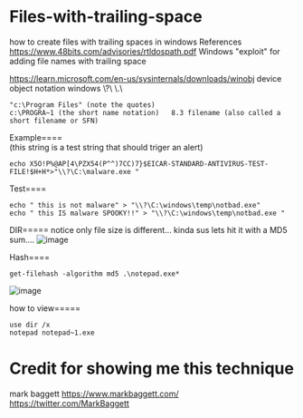 # Files-with-trailing-space
how to create files with trailing spaces in windows
References
https://www.48bits.com/advisories/rtldospath.pdf
Windows "exploit" for adding file names with trailing space

https://learn.microsoft.com/en-us/sysinternals/downloads/winobj
device object notation windows \\?\ \\.\

```
"c:\Program Files" (note the quotes)
c:\PROGRA~1 (the short name notation)	8.3 filename (also called a short filename or SFN)
```

Example====  
(this string is a test string that should triger an alert)
```
echo X5O!P%@AP[4\PZX54(P^^)7CC)7}$EICAR-STANDARD-ANTIVIRUS-TEST-FILE!$H+H*>"\\?\C:\malware.exe "
```

Test====
```
echo " this is not malware" > "\\?\C:\windows\temp\notbad.exe"
echo " this IS malware SPOOKY!!" > "\\?\C:\windows\temp\notbad.exe "
```

DIR=====
notice only file size is different... kinda sus lets hit it with a MD5 sum....
![image](https://user-images.githubusercontent.com/92181911/235490664-03cff681-5848-4ca3-a007-bd36eb9e603a.png)

Hash====
```
get-filehash -algorithm md5 .\notepad.exe*
```
![image](https://user-images.githubusercontent.com/92181911/235490612-0621cd53-21e4-4ffe-aff1-a3b5588aa6c2.png)

how to view=====
```
use dir /x 
notepad notepad~1.exe 
```


# Credit for showing me this technique 
mark baggett https://www.markbaggett.com/ https://twitter.com/MarkBaggett
